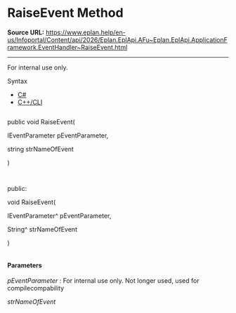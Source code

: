 # RaiseEvent Method

**Source URL:** https://www.eplan.help/en-us/Infoportal/Content/api/2026/Eplan.EplApi.AFu~Eplan.EplApi.ApplicationFramework.EventHandler~RaiseEvent.html

---

For internal use only.

Syntax

- [C#](#i-syntax-CS)
- [C++/CLI](#i-syntax-CPP2005)

```
```
public void RaiseEvent( 

   IEventParameter pEventParameter,

   string strNameOfEvent

)
```
```

```
```
public:

void RaiseEvent( 

   IEventParameter^ pEventParameter,

   String^ strNameOfEvent

)
```
```

#### Parameters

*pEventParameter*
:   For internal use only. Not longer used, used for compilecompability

*strNameOfEvent*
